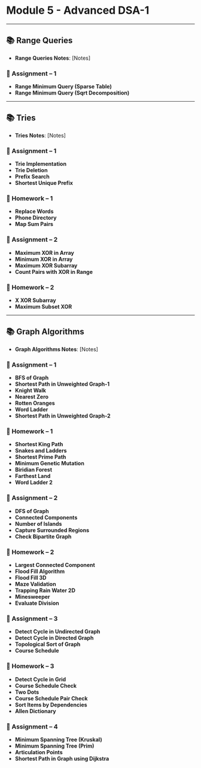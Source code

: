 # Module 5 - Advanced DSA-1

---

## 📚 Range Queries
- **Range Queries Notes**: [Notes]

### 📌 Assignment – 1
- **Range Minimum Query (Sparse Table)**
- **Range Minimum Query (Sqrt Decomposition)**

---

## 📚 Tries
- **Tries Notes**: [Notes]

### 📌 Assignment – 1
- **Trie Implementation**
- **Trie Deletion**
- **Prefix Search**
- **Shortest Unique Prefix**

### 📝 Homework – 1
- **Replace Words**
- **Phone Directory**
- **Map Sum Pairs**


### 📌 Assignment – 2
- **Maximum XOR in Array**
- **Minimum XOR in Array**
- **Maximum XOR Subarray**
- **Count Pairs with XOR in Range**

### 📝 Homework – 2
- **X XOR Subarray**
- **Maximum Subset XOR**

---

## 📚 Graph Algorithms
- **Graph Algorithms Notes**: [Notes]

### 📌 Assignment – 1
- **BFS of Graph**
- **Shortest Path in Unweighted Graph-1**
- **Knight Walk**
- **Nearest Zero**
- **Rotten Oranges**
- **Word Ladder**
- **Shortest Path in Unweighted Graph-2**

### 📝 Homework – 1
- **Shortest King Path**
- **Snakes and Ladders**
- **Shortest Prime Path**
- **Minimum Genetic Mutation**
- **Biridian Forest**
- **Farthest Land**
- **Word Ladder 2**

### 📌 Assignment – 2
- **DFS of Graph**
- **Connected Components**
- **Number of Islands**
- **Capture Surrounded Regions**
- **Check Bipartite Graph**

### 📝 Homework – 2
- **Largest Connected Component**
- **Flood Fill Algorithm**
- **Flood Fill 3D**
- **Maze Validation**
- **Trapping Rain Water 2D**
- **Minesweeper**
- **Evaluate Division**

### 📌 Assignment – 3
- **Detect Cycle in Undirected Graph**
- **Detect Cycle in Directed Graph**
- **Topological Sort of Graph**
- **Course Schedule**

### 📝 Homework – 3
- **Detect Cycle in Grid**
- **Course Schedule Check**
- **Two Dots**
- **Course Schedule Pair Check**
- **Sort Items by Dependencies**
- **Allen Dictionary**

### 📌 Assignment – 4
- **Minimum Spanning Tree (Kruskal)**
- **Minimum Spanning Tree (Prim)**
- **Articulation Points**
- **Shortest Path in Graph using Dijkstra**
